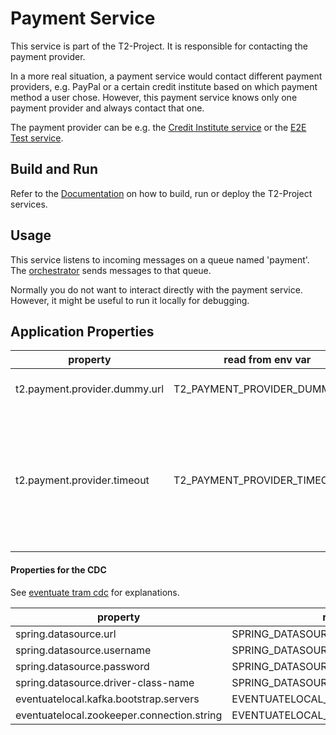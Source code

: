 # Payment Service

This service is part of the T2-Project.
It is responsible for contacting the payment provider.

In a more real situation, a payment service would contact different payment providers, e.g. PayPal or a certain credit institute based on which payment method a user chose.
However, this payment service knows only one payment provider and always contact that one.

The payment provider can be e.g. the [Credit Institute service](https://github.com/t2-project/creditinstitute) or the [E2E Test service](https://github.com/t2-project/e2etest).

## Build and Run

Refer to the [Documentation](https://t2-documentation.readthedocs.io/en/latest/microservices/deploy.html) on how to build, run or deploy the T2-Project services.

## Usage

This service listens to incoming messages on a queue named 'payment'.
The [orchestrator](https://github.com/t2-project/orchestrator) sends messages to that queue.

Normally you do not want to interact directly with the payment service.
However, it might be useful to run it locally for debugging.

## Application Properties

| property | read from env var | description |
| -------- | ----------------- | ----------- |
| t2.payment.provider.dummy.url | T2_PAYMENT_PROVIDER_DUMMY_URL | url of the payment provider. |
| t2.payment.provider.timeout | T2_PAYMENT_PROVIDER_TIMEOUT | timeout in seconds. the payment service waits this long for an reply from the payment provider. |

#### Properties for the CDC

See [eventuate tram cdc](https://eventuate.io/docs/manual/eventuate-tram/latest/getting-started-eventuate-tram.html) for explanations.

| property | read from env var |
| -------- | ----------------- |
| spring.datasource.url | SPRING_DATASOURCE_URL |
| spring.datasource.username | SPRING_DATASOURCE_USERNAME |
| spring.datasource.password | SPRING_DATASOURCE_PASSWORD |
| spring.datasource.driver-class-name | SPRING_DATASOURCE_DRIVER_CLASS_NAME |
| eventuatelocal.kafka.bootstrap.servers | EVENTUATELOCAL_KAFKA_BOOTSTRAP_SERVERS |
| eventuatelocal.zookeeper.connection.string | EVENTUATELOCAL_ZOOKEEPER_CONNECTION_STRING |
